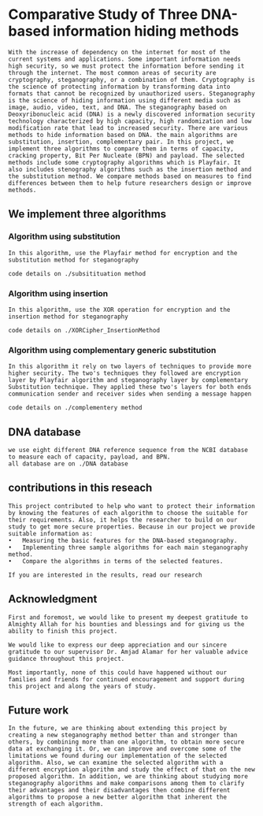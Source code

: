 # Comparative Study of Three DNA-based information hiding methods

    With the increase of dependency on the internet for most of the current systems and applications. Some important information needs high security, so we must protect the information before sending it through the internet. The most common areas of security are cryptography, steganography, or a combination of them. Cryptography is the science of protecting information by transforming data into formats that cannot be recognized by unauthorized users. Steganography is the science of hiding information using different media such as image, audio, video, text, and DNA. The steganography based on Deoxyribonucleic acid (DNA) is a newly discovered information security technology characterized by high capacity, high randomization and low modification rate that lead to increased security. There are various methods to hide information based on DNA. the main algorithms are substitution, insertion, complementary pair. In this project, we implement three algorithms to compare them in terms of capacity, cracking property, Bit Per Nucleate (BPN) and payload. The selected methods include some cryptography algorithms which is Playfair. It also includes stenography algorithms such as the insertion method and the substitution method. We compare methods based on measures to find differences between them to help future researchers design or improve methods.


## We implement three algorithms

### Algorithm using substitution 

    In this algorithm, use the Playfair method for encryption and the substitution method for steganography

    code details on ./subsitituation method

### Algorithm using insertion

    In this algorithm, use the XOR operation for encryption and the insertion method for steganography

    code details on ./XORCipher_InsertionMethod

### Algorithm using complementary generic substitution

    In this algorithm it rely on two layers of techniques to provide more higher security. The two's techniques they followed are encryption layer by Playfair algorithm and steganography layer by complementary Substitution technique. They applied these two's layers for both ends communication sender and receiver sides when sending a message happen 

    code details on ./complementery method

## DNA database 

    we use eight different DNA reference sequence from the NCBI database to measure each of capacity, payload, and BPN. 
    all database are on ./DNA database

## contributions in this reseach 

    This project contributed to help who want to protect their information by knowing the features of each algorithm to choose the suitable for their requirements. Also, it helps the researcher to build on our study to get more secure properties. Because in our project we provide suitable information as:
    •	Measuring the basic features for the DNA-based steganography.
    •	Implementing three sample algorithms for each main steganography method.
    •	Compare the algorithms in terms of the selected features.

    If you are interested in the results, read our research

## Acknowledgment

    First and foremost, we would like to present my deepest gratitude to Almighty Allah for his bounties and blessings and for giving us the ability to finish this project.

    We would like to express our deep appreciation and our sincere gratitude to our supervisor Dr. Amjad Alamar for her valuable advice guidance throughout this project.

    Most importantly, none of this could have happened without our families and friends for continued encouragement and support during this project and along the years of study.


## Future work 
    
    In the future, we are thinking about extending this project by creating a new steganography method better than and stronger than others, by combining more than one algorithm, to obtain more secure data at exchanging it. Or, we can improve and overcome some of the limitations we found during our implementation of the selected algorithm. Also, we can examine the selected algorithm with a different encryption algorithm and study the effect of that on the new proposed algorithm. In addition, we are thinking about studying more steganography algorithms and make comparisons among them to clarify their advantages and their disadvantages then combine different algorithms to propose a new better algorithm that inherent the strength of each algorithm.   
